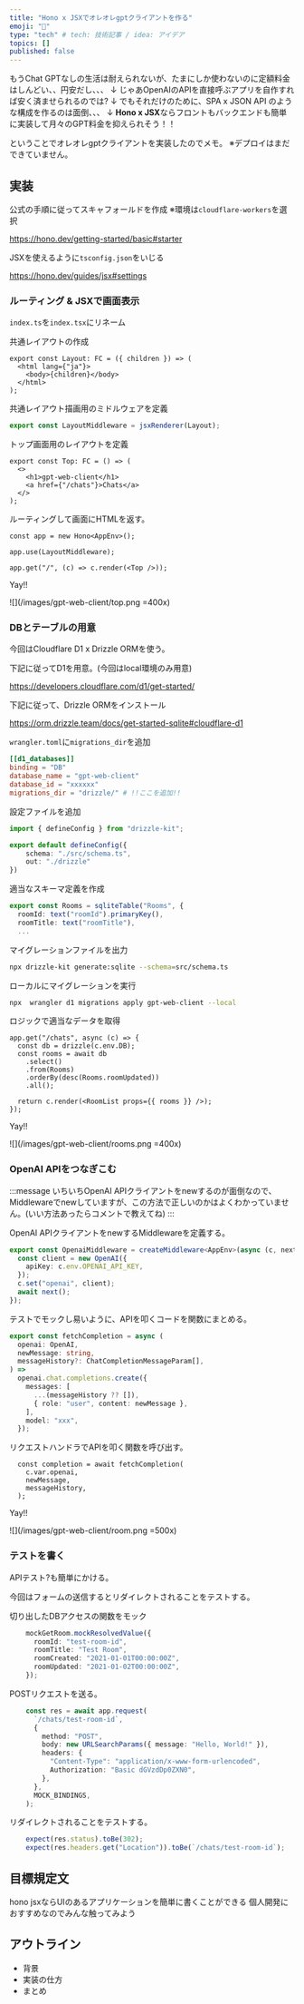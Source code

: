```yaml
---
title: "Hono x JSXでオレオレgptクライアントを作る"
emoji: "🚧"
type: "tech" # tech: 技術記事 / idea: アイデア
topics: []
published: false
---
```


もうChat GPTなしの生活は耐えられないが、たまにしか使わないのに定額料金はしんどい、、円安だし、、、
↓
じゃあOpenAIのAPIを直接呼ぶアプリを自作すれば安く済ませられるのでは?
↓
でもそれだけのために、SPA x JSON API のような構成を作るのは面倒、、、
↓
**Hono x JSX**ならフロントもバックエンドも簡単に実装して月々のGPT料金を抑えられそう！！

ということでオレオレgptクライアントを実装したのでメモ。
※デプロイはまだできていません。

## 実装

公式の手順に従ってスキャフォールドを作成
※環境は`cloudflare-workers`を選択

https://hono.dev/getting-started/basic#starter

JSXを使えるように`tsconfig.json`をいじる

https://hono.dev/guides/jsx#settings

### ルーティング & JSXで画面表示

`index.ts`を`index.tsx`にリネーム

共通レイアウトの作成

```tsx:Layout.tsx
export const Layout: FC = ({ children }) => (
  <html lang={"ja"}>
    <body>{children}</body>
  </html>
);
```

共通レイアウト描画用のミドルウェアを定義

```typescript:layout.ts
export const LayoutMiddleware = jsxRenderer(Layout);
```

トップ画面用のレイアウトを定義

```tsx:Top.tsx
export const Top: FC = () => (
  <>
    <h1>gpt-web-client</h1>
    <a href={"/chats"}>Chats</a>
  </>
);
```

ルーティングして画面にHTMLを返す。

```tsx:index.tsx
const app = new Hono<AppEnv>();

app.use(LayoutMiddleware);

app.get("/", (c) => c.render(<Top />));
```

Yay!!

![](/images/gpt-web-client/top.png =400x)

### DBとテーブルの用意

今回はCloudflare D1 x Drizzle ORMを使う。

下記に従ってD1を用意。(今回はlocal環境のみ用意)

https://developers.cloudflare.com/d1/get-started/

下記に従って、Drizzle ORMをインストール

https://orm.drizzle.team/docs/get-started-sqlite#cloudflare-d1

`wrangler.toml`に`migrations_dir`を追加

```toml
[[d1_databases]]
binding = "DB" 
database_name = "gpt-web-client"
database_id = "xxxxxx"
migrations_dir = "drizzle/" # !!ここを追加!!
```

設定ファイルを追加

```ts:drizzle.config.ts
import { defineConfig } from "drizzle-kit";

export default defineConfig({
    schema: "./src/schema.ts",
    out: "./drizzle"
})
```

適当なスキーマ定義を作成

```ts:schema.ts
export const Rooms = sqliteTable("Rooms", {
  roomId: text("roomId").primaryKey(),
  roomTitle: text("roomTitle"),
  ...
```

マイグレーションファイルを出力

```sh
npx drizzle-kit generate:sqlite --schema=src/schema.ts
```

ローカルにマイグレーションを実行

```sh
npx  wrangler d1 migrations apply gpt-web-client --local
```

ロジックで適当なデータを取得

```ts:index.tsx
app.get("/chats", async (c) => {
  const db = drizzle(c.env.DB);
  const rooms = await db
    .select()
    .from(Rooms)
    .orderBy(desc(Rooms.roomUpdated))
    .all();

  return c.render(<RoomList props={{ rooms }} />);
});
```

Yay!!

![](/images/gpt-web-client/rooms.png =400x)

### OpenAI APIをつなぎこむ

:::message 
いちいちOpenAI APIクライアントをnewするのが面倒なので、Middlewareでnewしていますが、この方法で正しいのかはよくわかっていません。(いい方法あったらコメントで教えてね)
:::

OpenAI APIクライアントをnewするMiddlewareを定義する。

```ts:openai.ts
export const OpenaiMiddleware = createMiddleware<AppEnv>(async (c, next) => {
  const client = new OpenAI({
    apiKey: c.env.OPENAI_API_KEY,
  });
  c.set("openai", client);
  await next();
});
```

テストでモックし易いように、APIを叩くコードを関数にまとめる。

```ts:openai-client.ts
export const fetchCompletion = async (
  openai: OpenAI,
  newMessage: string,
  messageHistory?: ChatCompletionMessageParam[],
) =>
  openai.chat.completions.create({
    messages: [
      ...(messageHistory ?? []),
      { role: "user", content: newMessage },
    ],
    model: "xxx",
  });
```

リクエストハンドラでAPIを叩く関数を呼び出す。

```tsx:index.tsx
  const completion = await fetchCompletion(
    c.var.openai,
    newMessage,
    messageHistory,
  );
```

Yay!!

![](/images/gpt-web-client/room.png =500x)

### テストを書く

APIテスト?も簡単にかける。

今回はフォームの送信するとリダイレクトされることをテストする。

切り出したDBアクセスの関数をモック

```ts:index.spec.ts
    mockGetRoom.mockResolvedValue({
      roomId: "test-room-id",
      roomTitle: "Test Room",
      roomCreated: "2021-01-01T00:00:00Z",
      roomUpdated: "2021-01-02T00:00:00Z",
    });
```

POSTリクエストを送る。

```ts:index.spec.ts
    const res = await app.request(
      `/chats/test-room-id`,
      {
        method: "POST",
        body: new URLSearchParams({ message: "Hello, World!" }),
        headers: {
          "Content-Type": "application/x-www-form-urlencoded",
          Authorization: "Basic dGVzdDp0ZXN0",
        },
      },
      MOCK_BINDINGS,
    );
```

リダイレクトされることをテストする。

```ts:index.spec.ts
    expect(res.status).toBe(302);
    expect(res.headers.get("Location")).toBe(`/chats/test-room-id`);
```

## 目標規定文

hono jsxならUIのあるアプリケーションを簡単に書くことができる
個人開発におすすめなのでみんな触ってみよう

## アウトライン

- 背景
- 実装の仕方
- まとめ

